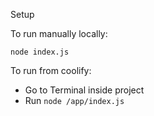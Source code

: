 Setup

To run manually locally:

```
node index.js
```

To run from coolify:

-   Go to Terminal inside project
-   Run `node /app/index.js`
